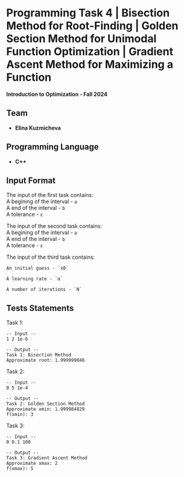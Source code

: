 # Programming Task 4 |  Bisection Method for Root-Finding | Golden Section Method for Unimodal Function Optimization | Gradient Ascent Method for Maximizing a Function 
**Introduction to Optimization - Fall 2024**

## Team
- **Elina Kuzmicheva**  

## Programming Language
- **C++**

## Input Format
The input of the first task contains:  
    A begining of the interval - `a`  
    A end of the interval - `b`  
    A tolerance - `ε`  
    

The input of the second task contains:  
    A begining of the interval - `a`  
    A end of the interval - `b`  
    A tolerance - `ε`  
    

The input of the third task contains:

    An initial guess - `x0`
    
    A learning rate - `α`
    
    A number of iterations - `N`
    

## Tests Statements
Task 1:
```
-- Input --
1 2 1e-6
```
```
-- Output --
Task 1: Bisection Method
Approximate root: 1.999999046
```
Task 2:
```
-- Input --
0 5 1e-4
```
```
-- Output --
Task 2: Golden Section Method
Approximate xmin: 1.999984829
f(xmin): 3
```
Task 3:
```
-- Input --
0 0.1 100
```
```
-- Output --
Task 3: Gradient Ascent Method
Approximate xmax: 2
f(xmax): 5
```

